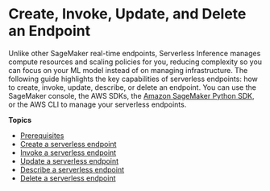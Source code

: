 # Create, Invoke, Update, and Delete an Endpoint<a name="serverless-endpoints-create-invoke-update-delete"></a>

Unlike other SageMaker real\-time endpoints, Serverless Inference manages compute resources and scaling policies for you, reducing complexity so you can focus on your ML model instead of on managing infrastructure\. The following guide highlights the key capabilities of serverless endpoints: how to create, invoke, update, describe, or delete an endpoint\. You can use the SageMaker console, the AWS SDKs, the [Amazon SageMaker Python SDK](https://sagemaker.readthedocs.io/en/stable/overview.html#sagemaker-serverless-inference), or the AWS CLI to manage your serverless endpoints\.

**Topics**
+ [Prerequisites](serverless-endpoints-prerequisites.md)
+ [Create a serverless endpoint](serverless-endpoints-create.md)
+ [Invoke a serverless endpoint](serverless-endpoints-invoke.md)
+ [Update a serverless endpoint](serverless-endpoints-update.md)
+ [Describe a serverless endpoint](serverless-endpoints-describe.md)
+ [Delete a serverless endpoint](serverless-endpoints-delete.md)